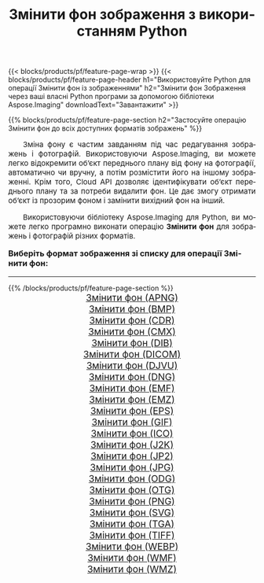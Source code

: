 ﻿---
title: Змінити фон зображення з використанням Python 
weight: 3920
url: /uk/python-net/change-background/ 
lang: uk
langdirlevel: 2
locales: zh-hans,ja,it,ru,de,es,fr,nl,id,lt,pl,pt,vi,tr,ko,zh-hant,ar,hi,th,sv,cs,uk,he
description: Застосування бібліотеки Aspose.Imaging до зображень і фотографій Змінити фон за допомогою ваших власних програм Python і серверних API.
---

{{< blocks/products/pf/feature-page-wrap >}}
{{< blocks/products/pf/feature-page-header h1="Використовуйте Python для операції Змінити фон із зображеннями" h2="Змінити фон Зображення через ваші власні Python програми за допомогою бібліотеки Aspose.Imaging" downloadText="Завантажити" >}}


{{% blocks/products/pf/feature-page-section  h2="Застосуйте операцію Змінити фон до всіх доступних форматів зображень" %}}
<p align="justify" style="text-indent:2em;font-size:15px;">
Зміна фону є частим завданням під час редагування зображень і фотографій. Використовуючи Aspose.Imaging, ви можете легко відокремити об’єкт переднього плану від фону на фотографії, автоматично чи вручну, а потім розмістити його на іншому зображенні. Крім того, Cloud API дозволяє ідентифікувати об’єкт переднього плану та за потреби видалити фон. Це дає змогу отримати об’єкт із прозорим фоном і замінити вихідний фон на інший.
</p>
<p align="justify" style="text-indent:2em;font-size:15px;">
Використовуючи бібліотеку Aspose.Imaging для Python, ви можете легко програмно виконати операцію <b>Змінити фон</b> для зображень і фотографій різних форматів.
</p>
<h3 style="margin-top:16px;">
Виберіть формат зображення зі списку для операції Змінити фон:
</h3>
<hr/>
{{% /blocks/products/pf/feature-page-section %}}
<div class="container-fluid productfamilypage bg-gray">
    <div class="convertypes bg-gray agp-content section">
        <div class="container">
		<div class="row other-converters" style="gap: 10px;font-size: 19px;text-align:center;">
		    <div class='col-md-3 other-converter remove-lp remove-rp'><a href="/imaging/uk/python-net/change-background/apng/" style="padding:15px;">Змінити фон (APNG)</a></div><div class='col-md-3 other-converter remove-lp remove-rp'><a href="/imaging/uk/python-net/change-background/bmp/" style="padding:15px;">Змінити фон (BMP)</a></div><div class='col-md-3 other-converter remove-lp remove-rp'><a href="/imaging/uk/python-net/change-background/cdr/" style="padding:15px;">Змінити фон (CDR)</a></div><div class='col-md-3 other-converter remove-lp remove-rp'><a href="/imaging/uk/python-net/change-background/cmx/" style="padding:15px;">Змінити фон (CMX)</a></div><div class='col-md-3 other-converter remove-lp remove-rp'><a href="/imaging/uk/python-net/change-background/dib/" style="padding:15px;">Змінити фон (DIB)</a></div><div class='col-md-3 other-converter remove-lp remove-rp'><a href="/imaging/uk/python-net/change-background/dicom/" style="padding:15px;">Змінити фон (DICOM)</a></div><div class='col-md-3 other-converter remove-lp remove-rp'><a href="/imaging/uk/python-net/change-background/djvu/" style="padding:15px;">Змінити фон (DJVU)</a></div><div class='col-md-3 other-converter remove-lp remove-rp'><a href="/imaging/uk/python-net/change-background/dng/" style="padding:15px;">Змінити фон (DNG)</a></div><div class='col-md-3 other-converter remove-lp remove-rp'><a href="/imaging/uk/python-net/change-background/emf/" style="padding:15px;">Змінити фон (EMF)</a></div><div class='col-md-3 other-converter remove-lp remove-rp'><a href="/imaging/uk/python-net/change-background/emz/" style="padding:15px;">Змінити фон (EMZ)</a></div><div class='col-md-3 other-converter remove-lp remove-rp'><a href="/imaging/uk/python-net/change-background/eps/" style="padding:15px;">Змінити фон (EPS)</a></div><div class='col-md-3 other-converter remove-lp remove-rp'><a href="/imaging/uk/python-net/change-background/gif/" style="padding:15px;">Змінити фон (GIF)</a></div><div class='col-md-3 other-converter remove-lp remove-rp'><a href="/imaging/uk/python-net/change-background/ico/" style="padding:15px;">Змінити фон (ICO)</a></div><div class='col-md-3 other-converter remove-lp remove-rp'><a href="/imaging/uk/python-net/change-background/j2k/" style="padding:15px;">Змінити фон (J2K)</a></div><div class='col-md-3 other-converter remove-lp remove-rp'><a href="/imaging/uk/python-net/change-background/jp2/" style="padding:15px;">Змінити фон (JP2)</a></div><div class='col-md-3 other-converter remove-lp remove-rp'><a href="/imaging/uk/python-net/change-background/jpg/" style="padding:15px;">Змінити фон (JPG)</a></div><div class='col-md-3 other-converter remove-lp remove-rp'><a href="/imaging/uk/python-net/change-background/odg/" style="padding:15px;">Змінити фон (ODG)</a></div><div class='col-md-3 other-converter remove-lp remove-rp'><a href="/imaging/uk/python-net/change-background/otg/" style="padding:15px;">Змінити фон (OTG)</a></div><div class='col-md-3 other-converter remove-lp remove-rp'><a href="/imaging/uk/python-net/change-background/png/" style="padding:15px;">Змінити фон (PNG)</a></div><div class='col-md-3 other-converter remove-lp remove-rp'><a href="/imaging/uk/python-net/change-background/svg/" style="padding:15px;">Змінити фон (SVG)</a></div><div class='col-md-3 other-converter remove-lp remove-rp'><a href="/imaging/uk/python-net/change-background/tga/" style="padding:15px;">Змінити фон (TGA)</a></div><div class='col-md-3 other-converter remove-lp remove-rp'><a href="/imaging/uk/python-net/change-background/tiff/" style="padding:15px;">Змінити фон (TIFF)</a></div><div class='col-md-3 other-converter remove-lp remove-rp'><a href="/imaging/uk/python-net/change-background/webp/" style="padding:15px;">Змінити фон (WEBP)</a></div><div class='col-md-3 other-converter remove-lp remove-rp'><a href="/imaging/uk/python-net/change-background/wmf/" style="padding:15px;">Змінити фон (WMF)</a></div><div class='col-md-3 other-converter remove-lp remove-rp'><a href="/imaging/uk/python-net/change-background/wmz/" style="padding:15px;">Змінити фон (WMZ)</a></div>
                </div>
        </div>
    </div>
</div>
<br/>
